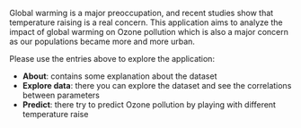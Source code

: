 Global warming is a major preoccupation, and recent studies show that temperature raising is
a real concern.
This application aims to analyze the impact of global warming on Ozone pollution which is also a major
concern as our populations became more and more urban.

Please use the entries above to explore the application:

* __About__: contains some explanation about the dataset
* __Explore data__: there you can explore the dataset and see the correlations between parameters
* __Predict__: there try to predict Ozone pollution by playing with different temperature raise


